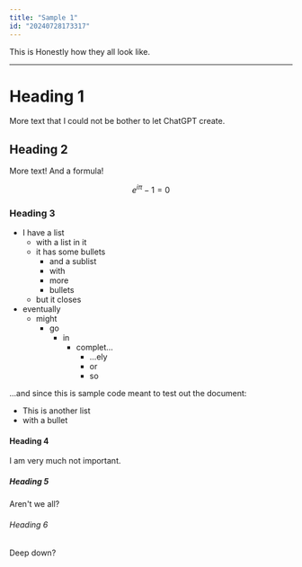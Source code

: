 ```yaml
---
title: "Sample 1"
id: "20240728173317"
---
```


This is Honestly how they all look like.

---

<!--I AM A COMMENT. YOU WON'T SEE ME IN THE EXPORT.-->

# Heading 1

More text that I could not be bother to let ChatGPT create.

## Heading 2

More text! And a formula!

$$e^{i\pi}-1=0$$

### Heading 3

- I have a list
    - with a list in it
    - it has some bullets
        - and a sublist
        - with
        - more
        - bullets
    - but it closes
- eventually
    - might
        - go
            - in
                - complet…
                    - ...ely
                    - or
                    - so
             
...and since this is sample code meant to test out the document:

- This is another list
- with a bullet
	<!--and a comment that is complied! AHHH!-->

#### Heading 4

<!--rendered as paragraph-->

I am very much not important.

##### Heading 5

<!--rendered as subparagraph-->

Aren't we all?

######  Heading 6

<!-- just rendered as text-->

Deep down?